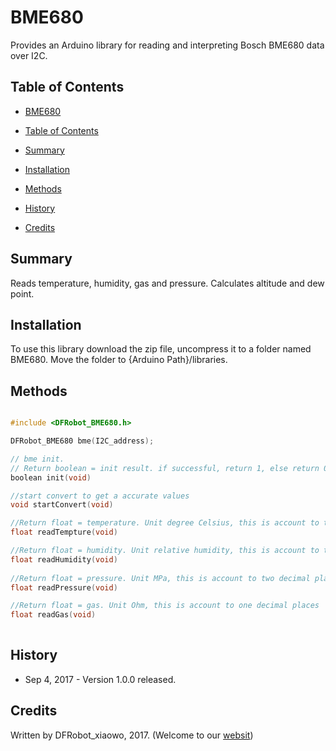 # BME680
Provides an Arduino library for reading and interpreting Bosch BME680 data over I2C.

## Table of Contents

* [BME680](#bme680)
* [Table of Contents](#table_of_contents)
* [Summary](#summary)
* [Installation](#installation)
* [Methods](#methods)

* [History](#history)
* [Credits](#credits)
<snippet>
<content>

## Summary

Reads temperature, humidity, gas and pressure. Calculates altitude and dew point.

## Installation

To use this library download the zip file, uncompress it to a folder named BME680. Move the folder to {Arduino Path}/libraries.

## Methods

```C++

#include <DFRobot_BME680.h>

DFRobot_BME680 bme(I2C_address);

// bme init.
// Return boolean = init result. if successful, return 1, else return 0
boolean init(void)

//start convert to get a accurate values
void startConvert(void)

//Return float = temperature. Unit degree Celsius, this is account to two decimal places
float readTempture(void)	

//Return float = humidity. Unit relative humidity, this is account to two decimal places
float readHumidity(void)
	
//Return float = pressure. Unit MPa, this is account to two decimal places
float readPressure(void)

//Return float = gas. Unit Ohm, this is account to one decimal places
float readGas(void)	
	
```
	
## History

- Sep 4, 2017 - Version 1.0.0 released.

## Credits

Written by DFRobot_xiaowo, 2017. (Welcome to our [websit](https://www.dfrobot.com/))
